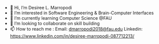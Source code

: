 - 👋 Hi, I’m Desiree L. Marropodi
- 👀 I’m interested in Software Engineering & Brain-Computer Interfaces
- 🌱 I’m currently learning Computer Science @FAU
- 💞️ I’m looking to collaborate on skill building
- 📫 How to reach me : 
                       Email: dmarropodi2018@fau.edu
                       Linkedin: https://www.linkedin.com/in/desiree-marropodi-087712213/
                       

<!---
dmarropodi/dmarropodi is a ✨ special ✨ repository because its `README.md` (this file) appears on your GitHub profile.
You can click the Preview link to take a look at your changes.
--->
